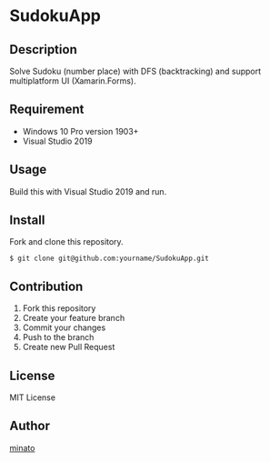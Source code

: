 # SudokuApp

## Description

Solve Sudoku (number place) with DFS (backtracking) and support multiplatform UI (Xamarin.Forms).

## Requirement

- Windows 10 Pro version 1903+
- Visual Studio 2019

## Usage

Build this with Visual Studio 2019 and run.

## Install

Fork and clone this repository.

```
$ git clone git@github.com:yourname/SudokuApp.git
```

## Contribution

1. Fork this repository
2. Create your feature branch
3. Commit your changes
4. Push to the branch
5. Create new Pull Request

## License

MIT License

## Author

[minato](https://blog.minatoproject.com/)
